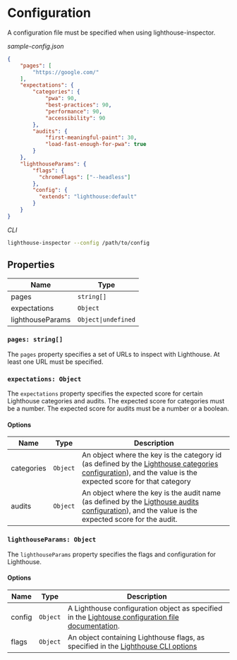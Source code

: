 # Configuration

A configuration file must be specified when using lighthouse-inspector.

*sample-config.json*
```json
{
	"pages": [
		"https://google.com/"
	],
	"expectations": {
		"categories": {
			"pwa": 90,
			"best-practices": 90,
			"performance": 90,
			"accessibility": 90
		},
		"audits": {
			"first-meaningful-paint": 30,
			"load-fast-enough-for-pwa": true
		}
	},
	"lighthouseParams": {
		"flags": {
		  "chromeFlags": ["--headless"]
		},
		"config": {
		  "extends": "lighthouse:default"
		}
	}
}
```

*CLI*
```sh
lighthouse-inspector --config /path/to/config
```

## Properties

| Name | Type |
| - | - |
| pages | <code>string[]</code> |
| expectations | <code>Object</code> |
| lighthouseParams | <code>Object&#124;undefined</code> |

### `pages: string[]`

The `pages` property specifies a set of URLs to inspect with Lighthouse. At least one URL must be specified.

### `expectations: Object`

The `expectations` property specifies the expected score for certain Lighthouse categories and audits.
The expected score for categories must be a number. The expected score for audits must be a number or a boolean.

#### Options

| Name | Type | Description |
| - | - | - |
| categories | <code>Object</code> | An object where the key is the category id (as defined by the [Lighthouse categories configuration](https://github.com/GoogleChrome/lighthouse/blob/master/docs/configuration.md#categories-objectundefined)), and the value is the expected score for that category |
| audits | <code>Object</code> | An object where the key is the audit name (as defined by the [Ligthouse audits configuration](https://github.com/GoogleChrome/lighthouse/blob/master/docs/configuration.md#audits-string)), and the value is the expected score for the audit. |

### `lighthouseParams: Object`

The `lighthouseParams` property specifies the flags and configuration for Lighthouse.

#### Options

| Name | Type | Description |
| - | - | - |
| config | <code>Object</code> | A Lighthouse configuration object as specified in the [Lightouse configuration file documentation](https://github.com/GoogleChrome/lighthouse/blob/master/docs/configuration.md). |
| flags | <code>Object</code> | An object containing Lighthouse flags, as specified in the [Lighthouse CLI options](https://github.com/GoogleChrome/lighthouse#cli-options) |
